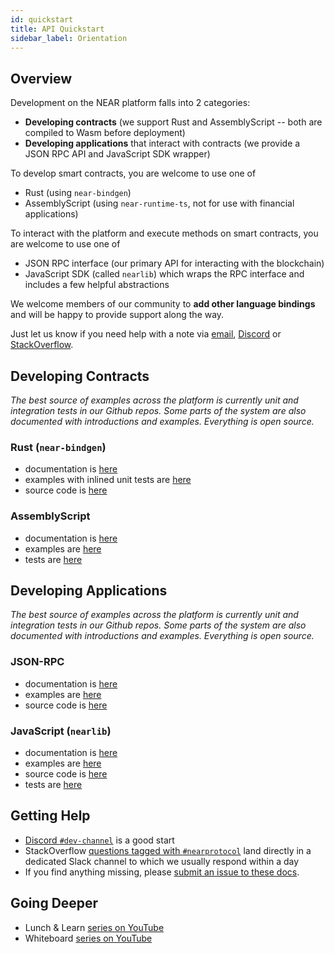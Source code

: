 ```yaml
---
id: quickstart
title: API Quickstart
sidebar_label: Orientation
---
```


## Overview

Development on the NEAR platform falls into 2 categories: 
- **Developing contracts** (we support Rust and AssemblyScript -- both are compiled to Wasm before deployment)
- **Developing applications** that interact with contracts (we provide a JSON RPC API and JavaScript SDK wrapper)

To develop smart contracts, you are welcome to use one of
- Rust (using `near-bindgen`)
- AssemblyScript (using `near-runtime-ts`, not for use with financial applications)

To interact with the platform and execute methods on smart contracts, you are welcome to use one of
- JSON RPC interface (our primary API for interacting with the blockchain)
- JavaScript SDK (called `nearlib`) which wraps the RPC interface and includes a few helpful abstractions

We welcome members of our community to **add other language bindings** and will be happy to provide support along the way.  

Just let us know if you need help with a note via [email](mailto:hello@nearprotocol.com), [Discord](http://near.chat/) or [StackOverflow](https://stackoverflow.com/questions/tagged/nearprotocol).


## Developing Contracts

*The best source of examples across the platform is currently unit and integration tests in our Github repos.  Some parts of the system are also documented with introductions and examples.  Everything is open source.*

### Rust (`near-bindgen`)
- documentation is [here](/docs/near-bindgen/near-bindgen)
- examples with inlined unit tests are [here](https://github.com/nearprotocol/near-bindgen/tree/master/examples)
- source code is [here](https://github.com/nearprotocol/near-bindgen)

### AssemblyScript
- documentation is [here](/docs/roles/developer/contracts/assemblyscript)
- examples are [here](https://github.com/nearprotocol/awesome-near)
- tests are [here](https://github.com/nearprotocol/near-runtime-ts/blob/master/tests/assembly/main.ts)

## Developing Applications

*The best source of examples across the platform is currently unit and integration tests in our Github repos.  Some parts of the system are also documented with introductions and examples.  Everything is open source.*

### JSON-RPC
- documentation is [here](/docs/interaction/rpc)
- examples are [here](/docs/roles/developer/examples/nearlib/examples#jsonrpcprovider)
- source code is [here](https://github.com/nearprotocol/nearlib/blob/master/src.ts/providers/json-rpc-provider.ts)

### JavaScript (`nearlib`)
- documentation is [here](/docs/roles/developer/examples/nearlib/introduction)
- examples are [here](/docs/roles/developer/examples/nearlib/examples)
- source code is [here](https://github.com/nearprotocol/nearlib/tree/master/src.ts)
- tests are [here](https://github.com/nearprotocol/nearlib/tree/master/test)


## Getting Help
- [Discord `#dev-channel`](http://near.chat/) is a good start
- StackOverflow [questions tagged with `#nearprotocol`](https://stackoverflow.com/questions/tagged/nearprotocol) land directly in a dedicated Slack channel to which we usually respond within a day
- If you find anything missing, please [submit an issue to these docs](https://github.com/nearprotocol/docs/issues).

## Going Deeper
- Lunch & Learn [series on YouTube](https://www.youtube.com/watch?v=mhJXsOKoSdg&list=PL9tzQn_TEuFW_t9QDzlQJZpEQnhcZte2y)
- Whiteboard [series on YouTube](http://near.ai/wbs)
